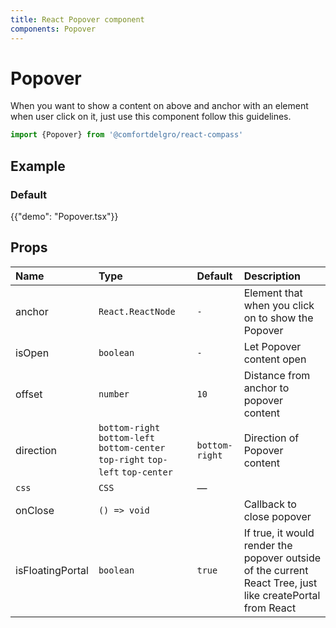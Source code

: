 ```yaml
---
title: React Popover component
components: Popover
---
```


# Popover

<p class="description">When you want to show a content on above and anchor with an element when user click on it, just use this component follow this guidelines.</p>


```jsx
import {Popover} from '@comfortdelgro/react-compass'
```

## Example

### Default

{{"demo": "Popover.tsx"}}

## Props

| Name             | Type                                                                             | Default        | Description                                                                                               |
| :--------------- | :------------------------------------------------------------------------------- | :------------- | :-------------------------------------------------------------------------------------------------------- |
| anchor           | `React.ReactNode`                                                                | `-`            | Element that when you click on to show the Popover                                                        |
| isOpen           | `boolean`                                                                        | `-`            | Let Popover content open                                                                                  |
| offset           | `number`                                                                         | `10`           | Distance from anchor to popover content                                                                   |
| direction        | `bottom-right` `bottom-left` `bottom-center` `top-right` `top-left` `top-center` | `bottom-right` | Direction of Popover content                                                                              |
| `css `           | `CSS`                                                                            | —              |                                                                                                           |
| onClose          | `() => void`                                                                     |                | Callback to close popover                                                                                 |
| isFloatingPortal | `boolean`                                                                        | `true`         | If true, it would render the popover outside of the current React Tree, just like createPortal from React |
